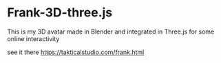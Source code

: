 # Frank-3D-three.js

This is my 3D avatar made in Blender and integrated in Three.js for some online interactivity

see it there
https://takticalstudio.com/frank.html
